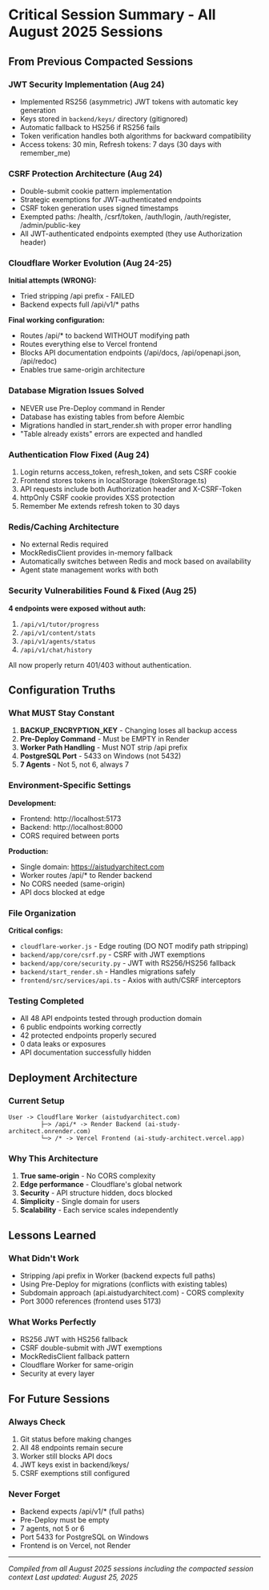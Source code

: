 # Critical Session Summary - All August 2025 Sessions

## From Previous Compacted Sessions

### JWT Security Implementation (Aug 24)
- Implemented RS256 (asymmetric) JWT tokens with automatic key generation
- Keys stored in `backend/keys/` directory (gitignored)
- Automatic fallback to HS256 if RS256 fails
- Token verification handles both algorithms for backward compatibility
- Access tokens: 30 min, Refresh tokens: 7 days (30 days with remember_me)

### CSRF Protection Architecture (Aug 24)
- Double-submit cookie pattern implementation
- Strategic exemptions for JWT-authenticated endpoints
- CSRF token generation uses signed timestamps
- Exempted paths: /health, /csrf/token, /auth/login, /auth/register, /admin/public-key
- All JWT-authenticated endpoints exempted (they use Authorization header)

### Cloudflare Worker Evolution (Aug 24-25)
**Initial attempts (WRONG):**
- Tried stripping /api prefix - FAILED
- Backend expects full /api/v1/* paths

**Final working configuration:**
- Routes /api/* to backend WITHOUT modifying path
- Routes everything else to Vercel frontend
- Blocks API documentation endpoints (/api/docs, /api/openapi.json, /api/redoc)
- Enables true same-origin architecture

### Database Migration Issues Solved
- NEVER use Pre-Deploy command in Render
- Database has existing tables from before Alembic
- Migrations handled in start_render.sh with proper error handling
- "Table already exists" errors are expected and handled

### Authentication Flow Fixed (Aug 24)
1. Login returns access_token, refresh_token, and sets CSRF cookie
2. Frontend stores tokens in localStorage (tokenStorage.ts)
3. API requests include both Authorization header and X-CSRF-Token
4. httpOnly CSRF cookie provides XSS protection
5. Remember Me extends refresh token to 30 days

### Redis/Caching Architecture
- No external Redis required
- MockRedisClient provides in-memory fallback
- Automatically switches between Redis and mock based on availability
- Agent state management works with both

### Security Vulnerabilities Found & Fixed (Aug 25)
**4 endpoints were exposed without auth:**
1. `/api/v1/tutor/progress`
2. `/api/v1/content/stats`
3. `/api/v1/agents/status`
4. `/api/v1/chat/history`

All now properly return 401/403 without authentication.

## Configuration Truths

### What MUST Stay Constant
1. **BACKUP_ENCRYPTION_KEY** - Changing loses all backup access
2. **Pre-Deploy Command** - Must be EMPTY in Render
3. **Worker Path Handling** - Must NOT strip /api prefix
4. **PostgreSQL Port** - 5433 on Windows (not 5432)
5. **7 Agents** - Not 5, not 6, always 7

### Environment-Specific Settings
**Development:**
- Frontend: http://localhost:5173
- Backend: http://localhost:8000
- CORS required between ports

**Production:**
- Single domain: https://aistudyarchitect.com
- Worker routes /api/* to Render backend
- No CORS needed (same-origin)
- API docs blocked at edge

### File Organization
**Critical configs:**
- `cloudflare-worker.js` - Edge routing (DO NOT modify path stripping)
- `backend/app/core/csrf.py` - CSRF with JWT exemptions
- `backend/app/core/security.py` - JWT with RS256/HS256 fallback
- `backend/start_render.sh` - Handles migrations safely
- `frontend/src/services/api.ts` - Axios with auth/CSRF interceptors

### Testing Completed
- All 48 API endpoints tested through production domain
- 6 public endpoints working correctly
- 42 protected endpoints properly secured
- 0 data leaks or exposures
- API documentation successfully hidden

## Deployment Architecture

### Current Setup
```
User -> Cloudflare Worker (aistudyarchitect.com)
         ├─> /api/* -> Render Backend (ai-study-architect.onrender.com)
         └─> /* -> Vercel Frontend (ai-study-architect.vercel.app)
```

### Why This Architecture
1. **True same-origin** - No CORS complexity
2. **Edge performance** - Cloudflare's global network
3. **Security** - API structure hidden, docs blocked
4. **Simplicity** - Single domain for users
5. **Scalability** - Each service scales independently

## Lessons Learned

### What Didn't Work
- Stripping /api prefix in Worker (backend expects full paths)
- Using Pre-Deploy for migrations (conflicts with existing tables)
- Subdomain approach (api.aistudyarchitect.com) - CORS complexity
- Port 3000 references (frontend uses 5173)

### What Works Perfectly
- RS256 JWT with HS256 fallback
- CSRF double-submit with JWT exemptions
- MockRedisClient fallback pattern
- Cloudflare Worker for same-origin
- Security at every layer

## For Future Sessions

### Always Check
1. Git status before making changes
2. All 48 endpoints remain secure
3. Worker still blocks API docs
4. JWT keys exist in backend/keys/
5. CSRF exemptions still configured

### Never Forget
- Backend expects /api/v1/* (full paths)
- Pre-Deploy must be empty
- 7 agents, not 5 or 6
- Port 5433 for PostgreSQL on Windows
- Frontend is on Vercel, not Render

---
*Compiled from all August 2025 sessions including the compacted session context*
*Last updated: August 25, 2025*